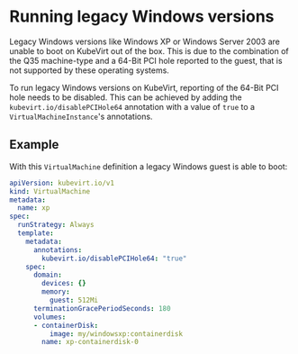 # Running legacy Windows versions

Legacy Windows versions like Windows XP or Windows Server 2003 are unable to
boot on KubeVirt out of the box. This is due to the combination of the Q35
machine-type and a 64-Bit PCI hole reported to the guest,
that is not supported by these operating systems.

To run legacy Windows versions on KubeVirt, reporting of the 64-Bit PCI hole
needs to be disabled. This can be achieved by adding the
`kubevirt.io/disablePCIHole64` annotation with a value of `true` to a
`VirtualMachineInstance`'s annotations.

## Example

With this `VirtualMachine` definition a legacy Windows guest is able to boot:

```yaml
apiVersion: kubevirt.io/v1
kind: VirtualMachine
metadata:
  name: xp
spec:
  runStrategy: Always
  template:
    metadata:
      annotations:
        kubevirt.io/disablePCIHole64: "true"
    spec:
      domain:
        devices: {}
        memory:
          guest: 512Mi
      terminationGracePeriodSeconds: 180
      volumes:
      - containerDisk:
          image: my/windowsxp:containerdisk
        name: xp-containerdisk-0
```
